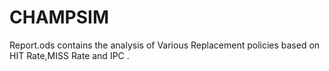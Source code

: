 # CHAMPSIM

Report.ods contains the analysis of Various Replacement policies based on HIT Rate,MISS Rate and IPC .
